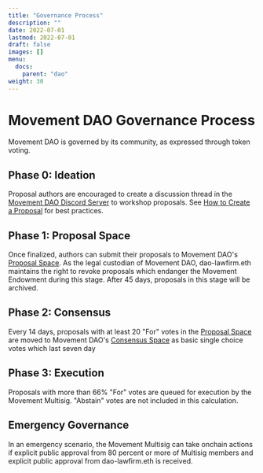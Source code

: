 ```yaml
---
title: "Governance Process"
description: ""
date: 2022-07-01
lastmod: 2022-07-01
draft: false
images: []
menu:
  docs:
    parent: "dao"
weight: 30
---
```


# Movement DAO Governance Process

Movement DAO is governed by its community, as expressed through token voting.

## Phase 0: Ideation

Proposal authors are encouraged to create a discussion thread in the [Movement DAO Discord Server](https://discord.gg/movexyz) to workshop proposals. See [How to Create a Proposal](/) for best practices.

## Phase 1: Proposal Space

Once finalized, authors can submit their proposals to Movement DAO's [Proposal Space](/). As the legal custodian of Movement DAO, dao-lawfirm.eth maintains the right to revoke proposals which endanger the Movement Endowment during this stage. After 45 days, proposals in this stage will be archived.

## Phase 2: Consensus

Every 14 days, proposals with at least 20 "For" votes in the [Proposal Space](/) are moved to Movement DAO's [Consensus Space](/) as basic single choice votes which last seven day

## Phase 3: Execution

Proposals with more than 66% "For" votes are queued for execution by the Movement Multisig. "Abstain" votes are not included in this calculation.

## Emergency Governance

In an emergency scenario, the Movement Multisig can take onchain actions if explicit public approval from 80 percent or more of Multisig members and explicit public approval from dao-lawfirm.eth is received.
